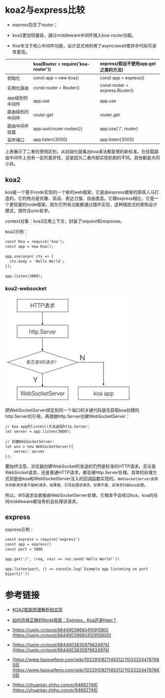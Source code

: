 # koa2与express比较

* express包含了router；

* koa2更加轻量级，通过middleware中间件插入koa-router功能。

* Koa专注于核心中间件功能，设计显式地利用了async/await使异步代码可读性更高。

|        |   koa(Router = require('koa-router'))  |  express(假设不使用app.get之类的方法) |
| :---------- | :------ | :------ |
| 初始化      | const app = new koa() | const app = express() |
| 实例化路由   | const router = Router() | const router = express.Router() |
| app级别的中间件   | app.use | app.use |
| 路由级别的中间件   | router.get | router.get |
| 路由中间件挂载   | app.use(router.routes()) | app.use('/', router) |
| 监听端口   | app.listen(3000) | app.listen(3000) |

上表展示了二者的使用区别，从初始化就看出koa语法都是用的新标准。在挂载路由中间件上也有一定的差异性，这是因为二者内部实现机制的不同。其他都是大同小异。

## koa2
koa是一个基于node实现的一个新的web框架，它是由express框架的原班人马打造的。它的特点是优雅、简洁、表达力强、自由度高。它跟express相比，它是一个更轻量的node框架，因为它所有功能都通过插件实现，这种插拔式的架构设计模式，很符合unix哲学。


context对象：koa2应用上下文，封装了request和response。


koa2示例：
```
const Koa = require('koa');
const app = new Koa();

app.use(async ctx => {
  ctx.body = 'Hello World';
});

app.listen(3000);
```
### koa2-websocket

![koa2-websocket逻辑流程](/img/js/koa2-websocket.png)

把WebSocketServer绑定到同一个端口的关键代码是先获取koa创建的http.Server的引用，再根据http.Server创建WebSocketServer：

```
// koa app的listen()方法返回http.Server:
let server = app.listen(3000);

// 创建WebSocketServer:
let wss = new WebSocketServer({
    server: server
});
```

要始终注意，浏览器创建WebSocket时发送的仍然是标准的HTTP请求。无论是WebSocket请求，还是普通HTTP请求，都会被http.Server处理。具体的处理方式则是由koa和WebSocketServer注入的回调函数实现的。`WebSocketServer会首先判断请求是不是WS请求，如果是，它将处理该请求，如果不是，该请求仍由koa处理`。

所以，WS请求会直接由WebSocketServer处理，它根本不会经过koa，koa的任何middleware都没有机会处理该请求。


## express

express示例：
```
const express = require('express')
const app = express()
const port = 3000

app.get('/', (req, res) => res.send('Hello World!'))

app.listen(port, () => console.log(`Example app listening on port ${port}!`))
```

# 参考链接

- [KOA2框架原理解析和实现](https://juejin.cn/post/6844903709592256525)

- [如何选择正确的Node框架：Express，Koa还是Hapi？](https://blog.fundebug.com/2019/05/10/express-koa-hapi/)

- [https://juejin.cn/post/6844903968041091080](https://juejin.cn/post/68449039680410910800)

- [https://juejin.cn/post/6844903830979624974](https://juejin.cn/post/6844903830979624974)

- [https://www.liaoxuefeng.com/wiki/1022910821149312/1103332447876608](https://www.liaoxuefeng.com/wiki/1022910821149312/1103332447876608)

- [https://zhuanlan.zhihu.com/p/94682749](https://zhuanlan.zhihu.com/p/94682749)